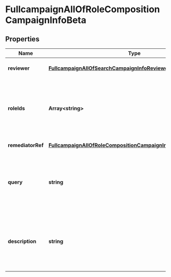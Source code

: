 # FullcampaignAllOfRoleCompositionCampaignInfoBeta

## Properties

Name | Type | Description | Notes
------------ | ------------- | ------------- | -------------
**reviewer** | [**FullcampaignAllOfSearchCampaignInfoReviewerBeta**](FullcampaignAllOfSearchCampaignInfoReviewerBeta.md) |  | [optional] [default to undefined]
**roleIds** | **Array&lt;string&gt;** | Optional list of roles to include in this campaign. Only one of &#x60;roleIds&#x60; and &#x60;query&#x60; may be set; if neither are set, all roles are included. | [optional] [default to undefined]
**remediatorRef** | [**FullcampaignAllOfRoleCompositionCampaignInfoRemediatorRefBeta**](FullcampaignAllOfRoleCompositionCampaignInfoRemediatorRefBeta.md) |  | [default to undefined]
**query** | **string** | Optional search query to scope this campaign to a set of roles. Only one of &#x60;roleIds&#x60; and &#x60;query&#x60; may be set; if neither are set, all roles are included. | [optional] [default to undefined]
**description** | **string** | Describes this role composition campaign. Intended for storing the query used, and possibly the number of roles selected/available. | [optional] [default to undefined]


